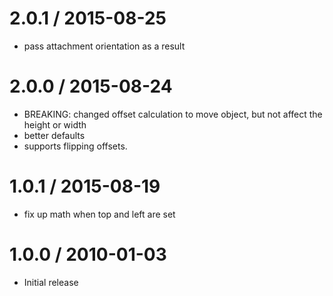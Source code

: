 
2.0.1 / 2015-08-25
==================

  * pass attachment orientation as a result

2.0.0 / 2015-08-24
==================

  * BREAKING: changed offset calculation to move object, but not affect the height or width
  * better defaults
  * supports flipping offsets.

1.0.1 / 2015-08-19
==================

  * fix up math when top and left are set

1.0.0 / 2010-01-03
==================

  * Initial release
